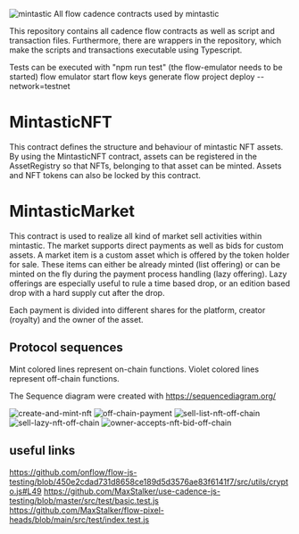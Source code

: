 ![mintastic](https://raw.githubusercontent.com/mintastic-io/mintastic-flow-contracts/master/docs/image/mintastic_logo.png)
All flow cadence contracts used by mintastic


This repository contains all cadence flow contracts as well as script and transaction files.
Furthermore, there are wrappers in the repository, which make the scripts and transactions executable using Typescript.

Tests can be executed with "npm run test" (the flow-emulator needs to be started)
flow emulator start
flow keys generate
flow project deploy --network=testnet


# MintasticNFT
This contract defines the structure and behaviour of mintastic NFT assets. By using the MintasticNFT contract, assets 
can be registered in the AssetRegistry so that NFTs, belonging to that asset can be minted. Assets and NFT tokens can
also be locked by this contract.

# MintasticMarket
This contract is used to realize all kind of market sell activities within mintastic. The market supports direct 
payments as well as bids for custom assets. A market item is a custom asset which is offered by the token holder for sale. 
These items can either be already minted (list offering) or can be minted on the fly during the payment process handling 
(lazy offering). Lazy offerings are especially useful to rule a time based drop, or an edition based drop with a hard supply 
cut after the drop.

Each payment is divided into different shares for the platform, creator (royalty) and the owner of the asset.

## Protocol sequences
Mint colored lines represent on-chain functions.
Violet colored lines represent off-chain functions.

The Sequence diagram were created with https://sequencediagram.org/

![create-and-mint-nft](https://raw.githubusercontent.com/mintastic-io/mintastic-flow-contracts/master/docs/image/create-and-mint-nft.png)
![off-chain-payment](https://raw.githubusercontent.com/mintastic-io/mintastic-flow-contracts/master/docs/image/off-chain-payment.png)
![sell-list-nft-off-chain](https://raw.githubusercontent.com/mintastic-io/mintastic-flow-contracts/master/docs/image/sell-list-nft-off-chain.png)
![sell-lazy-nft-off-chain](https://raw.githubusercontent.com/mintastic-io/mintastic-flow-contracts/master/docs/image/sell-lazy-nft-off-chain.png)
![owner-accepts-nft-bid-off-chain](https://raw.githubusercontent.com/mintastic-io/mintastic-flow-contracts/master/docs/image/owner-accepts-nft-bid-off-chain.png)


## useful links
https://github.com/onflow/flow-js-testing/blob/450e2cdad731d8658ce189d5d3576ae83f6141f7/src/utils/crypto.js#L49
https://github.com/MaxStalker/use-cadence-js-testing/blob/master/src/test/basic.test.js
https://github.com/MaxStalker/flow-pixel-heads/blob/main/src/test/index.test.js
